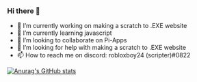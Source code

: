 ### Hi there 👋


- 🔭 I’m currently working on making a scratch to .EXE website
- 🌱 I’m currently learning javascript
- 👯 I’m looking to collaborate on Pi-Apps
- 🤔 I’m looking for help with making a scratch to .EXE website
- 📫 How to reach me on discord: robloxboy24 (scripter)#0822

[![Anurag's GitHub stats](https://github-readme-stats.vercel.app/api?username=robloxboy24)](https://github.com/anuraghazra/github-readme-stats)
